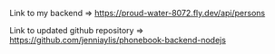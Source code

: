 Link to my backend => https://proud-water-8072.fly.dev/api/persons


Link to updated github repository => https://github.com/jenniaylis/phonebook-backend-nodejs